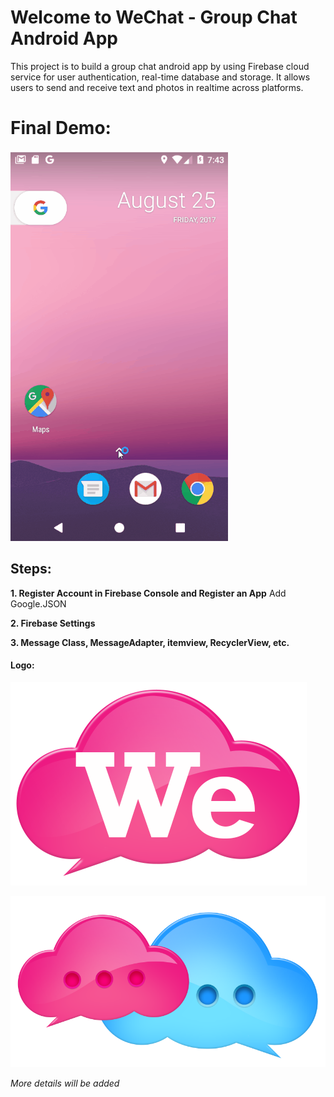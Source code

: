 # [](#header-1) Welcome to WeChat - Group Chat Android App
This project is to build a group chat android app by using Firebase cloud service for user authentication, real-time database and storage. It allows users to send and receive text and photos in realtime across platforms.

# [](#header-1) Final Demo:
![gif](res/demo.gif)

## [](#header-2) Steps:
**1. Register Account in Firebase Console and Register an App**
    Add Google.JSON

**2. Firebase Settings**

**3. Message Class, MessageAdapter, itemview, RecyclerView, etc.**

#### [](#header-4) Logo:
![png](res/launcher.png)

![png](res/logo.png)

_More details will be added_

